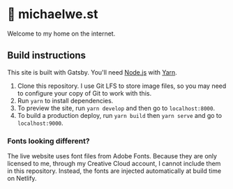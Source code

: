 # 🏡 michaelwe.st

Welcome to my home on the internet. 

## Build instructions

This site is built with Gatsby. You'll need [Node.js](https://nodejs.org/download/) with [Yarn](https://classic.yarnpkg.com/en/).

1. Clone this repository. I use Git LFS to store image files, so you may need to configure your copy of Git to work with this.
2. Run `yarn` to install dependencies.
3. To preview the site, run `yarn develop` and then go to `localhost:8000`.
4. To build a production deploy, run `yarn build` then `yarn serve` and go to `localhost:9000`.

### Fonts looking different?

The live website uses font files from Adobe Fonts. Because they are only licensed to me, through my Creative Cloud account, I cannot include them in this repository. Instead, the fonts are injected automatically at build time on Netlify.